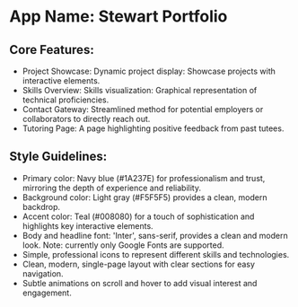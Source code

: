 # **App Name**: Stewart Portfolio

## Core Features:

- Project Showcase: Dynamic project display: Showcase projects with interactive elements.
- Skills Overview: Skills visualization: Graphical representation of technical proficiencies.
- Contact Gateway: Streamlined method for potential employers or collaborators to directly reach out.
- Tutoring Page: A page highlighting positive feedback from past tutees.

## Style Guidelines:

- Primary color: Navy blue (#1A237E) for professionalism and trust, mirroring the depth of experience and reliability.
- Background color: Light gray (#F5F5F5) provides a clean, modern backdrop.
- Accent color: Teal (#008080) for a touch of sophistication and highlights key interactive elements.
- Body and headline font: 'Inter', sans-serif, provides a clean and modern look. Note: currently only Google Fonts are supported.
- Simple, professional icons to represent different skills and technologies.
- Clean, modern, single-page layout with clear sections for easy navigation.
- Subtle animations on scroll and hover to add visual interest and engagement.